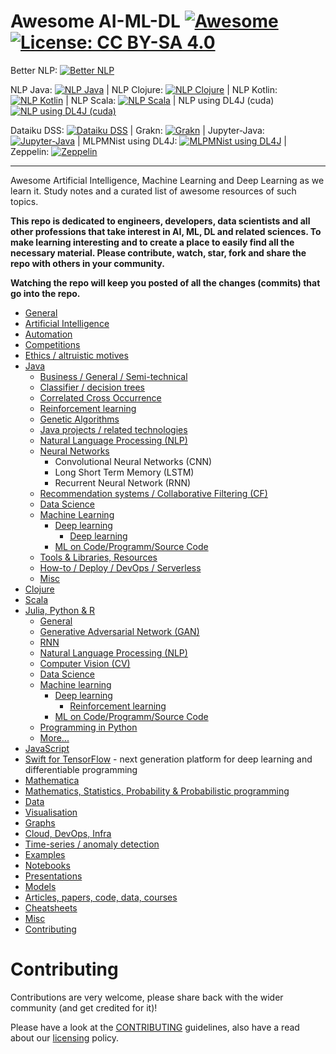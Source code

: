 # Awesome AI-ML-DL [![Awesome](https://awesome.re/badge.svg)](https://awesome.re) [![License: CC BY-SA 4.0](https://img.shields.io/badge/License-CC%20BY--SA%204.0-lightgrey.svg)](https://creativecommons.org/licenses/by-sa/4.0/)

Better NLP: [![Better NLP](https://img.shields.io/docker/pulls/neomatrix369/better-nlp.svg)](https://hub.docker.com/r/neomatrix369/better-nlp) 

NLP Java: [![NLP Java](https://img.shields.io/docker/pulls/neomatrix369/nlp-java.svg)](https://hub.docker.com/r/neomatrix369/nlp-java) | NLP Clojure: [![NLP Clojure](https://img.shields.io/docker/pulls/neomatrix369/nlp-clojure.svg)](https://hub.docker.com/r/neomatrix369/nlp-clojure) | NLP Kotlin: [![NLP Kotlin](https://img.shields.io/docker/pulls/neomatrix369/nlp-kotlin.svg)](https://hub.docker.com/r/neomatrix369/nlp-kotlin) | NLP Scala: [![NLP Scala](https://img.shields.io/docker/pulls/neomatrix369/nlp-scala.svg)](https://hub.docker.com/r/neomatrix369/nlp-scala) | NLP using DL4J (cuda) [![NLP using DL4J (cuda)](https://img.shields.io/docker/pulls/neomatrix369/dl4j-nlp-cuda.svg)](https://hub.docker.com/r/neomatrix369/dl4j-nlp-cuda)


Dataiku DSS: [![Dataiku DSS](https://img.shields.io/docker/pulls/neomatrix369/dataiku-dss.svg)](https://hub.docker.com/r/neomatrix369/dataiku-dss) | Grakn: [![Grakn](https://img.shields.io/docker/pulls/neomatrix369/grakn.svg)](https://hub.docker.com/r/neomatrix369/grakn) | Jupyter-Java: [![Jupyter-Java](https://img.shields.io/docker/pulls/neomatrix369/jupyter-java.svg)](https://hub.docker.com/r/neomatrix369/jupyter-java) | MLPMNist using DL4J: [![MLPMNist using DL4J](https://img.shields.io/docker/pulls/neomatrix369/dl4j-mnist-single-layer.svg)](https://hub.docker.com/r/neomatrix369/dl4j-mnist-single-layer) | Zeppelin: [![Zeppelin](https://img.shields.io/docker/pulls/neomatrix369/zeppelin.svg)](https://hub.docker.com/r/neomatrix369/zeppelin)

---

Awesome Artificial Intelligence, Machine Learning and Deep Learning as we learn it. Study notes and a curated list of awesome resources of such topics.

**This repo is dedicated to engineers, developers, data scientists and all other professions that take interest in AI, ML, DL and related sciences. To make learning interesting and to create a place to easily find all the necessary material. Please contribute, watch, star, fork and share the repo with others in your community.**

**Watching the repo will keep you posted of all the changes (commits) that go into the repo.**

  - [General](README-details.md#general)
  - [Artificial Intelligence](README-details.md#artificial-intelligence)
  - [Automation](README-details.md#automation)
  - [Competitions](competitions.md)
  - [Ethics / altruistic motives](README-details.md#ethics--altruistic-motives)
  - [Java](./details/java-jvm.md#java)
    - [Business / General / Semi-technical](./details/java-jvm.md#business--general--semi-technical)
    - [Classifier / decision trees](./details/java-jvm.md#classifier--decision-trees)
    - [Correlated Cross Occurrence](./details/java-jvm.md#correlated-cross-occurrence)
    - [Reinforcement learning](./details/java-jvm.md#reinforcement-learning)
    - [Genetic Algorithms](./details/java-jvm.md#genetic-algorithms)
    - [Java projects / related technologies](./details/java-jvm.md#java-projects--related-technologies)
    - [Natural Language Processing (NLP)](./details/java-jvm.md#natural-language-processing-nlp)
    - [Neural Networks](./details/java-jvm.md#neural-networks)
 	    - Convolutional Neural Networks (CNN)
 	    - Long Short Term Memory (LSTM)
 	    - Recurrent Neural Network (RNN)
    - [Recommendation systems / Collaborative Filtering (CF)](./details/java-jvm.md#recommendation-systems--collaborative-filtering-cf)
    - [Data Science](./details/java-jvm.md#data-science)
    - [Machine Learning](./details/java-jvm.md#machine-learning)
      - [Deep learning](./details/java-jvm.md#deep-learning)
        - [Deep learning](./details/java-jvm.md#reinforcement-learning)
      - [ML on Code/Programm/Source Code](./ML-on-code-programming-source-code.md)
    - [Tools & Libraries, Resources](./details/java-jvm.md#tools--libraries-other-resources)
    - [How-to / Deploy / DevOps / Serverless](./details/java-jvm.md#how-to--deploy--devops--serverless)
    - [Misc](./details/java-jvm.md#misc)
  - [Clojure](./details/java-jvm.md#clojure)
  - [Scala](./details/java-jvm.md#scala)
  - [Julia, Python & R](./details/julia-python-and-r.md#julia-python-and-r)
    - [General](./details/julia-python-and-r.md#general)
    - [Generative Adversarial Network (GAN)](./details/julia-python-and-r.md#generative-adversarial-network-gan)
    - [RNN](./details/julia-python-and-r.md#rnn)
    - [Natural Language Processing (NLP)](./details/julia-python-and-r.md#natural-language-processing-nlp)
    - [Computer Vision (CV)](./details/julia-python-and-r.md#computer-vision)
    - [Data Science](./details/julia-python-and-r.md#data-science)
    - [Machine learning](./details/julia-python-and-r.md#machine-learning)
      - [Deep learning](./details/julia-python-and-r.md#deep-learning)
        - [Reinforcement learning](./details/julia-python-and-r.md#reinforcement-learning)
      - [ML on Code/Programm/Source Code](./ML-on-code-programming-source-code.md)
    - [Programming in Python](Programming-in-Python.md)
    - [More...](./details/julia-python-and-r.md#more)
  - [JavaScript](README-details.md#javascript)
  - [Swift for TensorFlow](https://www.tensorflow.org/swift/) - next generation platform for deep learning and differentiable programming
  - [Mathematica](README-details.md#mathematica)
  - [Mathematics, Statistics, Probability & Probabilistic programming](./details/maths-stats-probability.md#mathematics-statistics-probability--probabilistic-programming)
  - [Data](README-details.md#data)
  - [Visualisation](./details/visualisation.md#visualisation)
  - [Graphs](README-details.md#graphs)
  - [Cloud, DevOps, Infra](cloud-devops-infra/README.md#cloud-devops-infra)
  - [Time-series / anomaly detection](time-series_anomaly-detection/README.md)
  - [Examples](README-details.md#examples)
  - [Notebooks](./notebooks/README.md#notebooks)
  - [Presentations](README-details.md#presentations)
  - [Models](README-details.md#models)
  - [Articles, papers, code, data, courses](./README-details.md#articles-papers-code-data-courses-presentations)
  - [Cheatsheets](./details/cheatsheets.md#cheatsheets)
  - [Misc](README-details.md#misc-1)
- [Contributing](#contributing)

# Contributing

Contributions are very welcome, please share back with the wider community (and get credited for it)!

Please have a look at the [CONTRIBUTING](CONTRIBUTING.md) guidelines, also have a read about our [licensing](LICENSE.md) policy.
